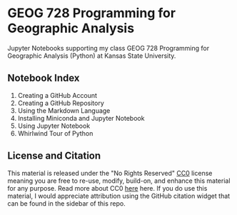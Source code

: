 # GEOG 728 Programming for Geographic Analysis
Jupyter Notebooks supporting my class GEOG 728 Programming for Geographic Analysis (Python) at Kansas State University.

## Notebook Index
1. Creating a GitHub Account
2. Creating a GitHub Repository
3. Using the Markdown Language
4. Installing Miniconda and Jupyter Notebook
5. Using Jupyter Notebook
6. Whirlwind Tour of Python

## License and Citation
This material is released under the "No Rights Reserved" [CC0](https://github.com/jmshutch/GEOG728/blob/main/LICENSE) license meaning you are free to re-use, modify, build-on, and enhance this material for any purpose. Read more about CC0 [here](https://creativecommons.org/share-your-work/public-domain/cc0/) here.  If you do use this material, I would appreciate attribution using the GitHub citation widget that can be found in the sidebar of this repo.
